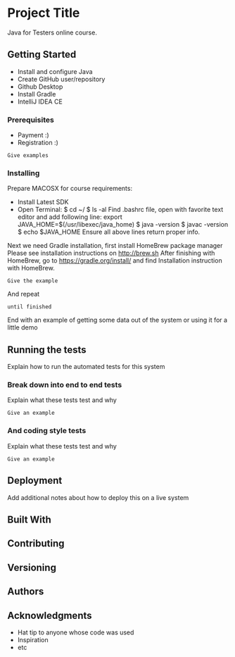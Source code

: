 # Project Title
Java for Testers online course.

## Getting Started
 - Install and configure Java
 - Create GitHub user/repository
 - Github Desktop
 - Install Gradle
 - IntelliJ IDEA CE

### Prerequisites

- Payment :)
- Registration :)

```
Give examples
```

### Installing

Prepare MACOSX for course requirements:
 - Install Latest SDK
 - Open Terminal:
        $ cd ~/
        $ ls -al
     Find .bashrc file, open with favorite text editor and add following line:
      export JAVA_HOME=$(/usr/libexec/java_home)
        $ java -version
        $ javac -version
        $ echo $JAVA_HOME
     Ensure all above lines return proper info.

Next we need Gradle installation, first install HomeBrew package manager
Please see installation instructions on http://brew.sh
After finishing with HomeBrew, go to https://gradle.org/install/
and find Installation instruction with HomeBrew.

```
Give the example
```

And repeat

```
until finished
```

End with an example of getting some data out of the system or using it for a little demo

## Running the tests

Explain how to run the automated tests for this system

### Break down into end to end tests

Explain what these tests test and why

```
Give an example
```

### And coding style tests

Explain what these tests test and why

```
Give an example
```

## Deployment

Add additional notes about how to deploy this on a live system

## Built With



## Contributing


## Versioning



## Authors



## Acknowledgments

* Hat tip to anyone whose code was used
* Inspiration
* etc
